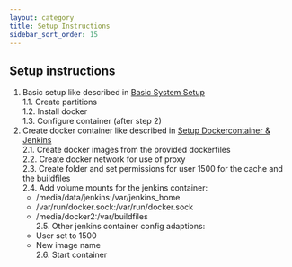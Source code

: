 ```yaml
---
layout: category
title: Setup Instructions
sidebar_sort_order: 15
---
```


## Setup instructions

1. Basic setup like described in [Basic System Setup](basicSystemSetup.md)  
  1.1. Create partitions  
  1.2. Install docker  
  1.3. Configure container (after step 2)   
2. Create docker container like described in [Setup Dockercontainer & Jenkins](setupDockercontainerJenkins.md)  
  2.1. Create docker images from the provided dockerfiles  
  2.2. Create docker network for use of proxy  
  2.3. Create folder and set permissions for user 1500 for the cache and the buildfiles  
  2.4. Add volume mounts for the jenkins container:  
    * /media/data/jenkins:/var/jenkins_home  
    * /var/run/docker.sock:/var/run/docker.sock  
    * /media/docker2:/var/buildfiles  
2.5. Other jenkins container config adaptions:  
    * User set to 1500  
    * New image name  
  2.6. Start container
